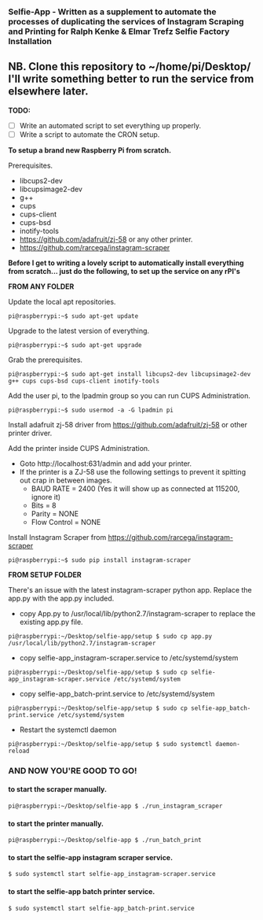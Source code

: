 ### Selfie-App - Written as a supplement to automate the processes of duplicating the services of Instagram Scraping and Printing for Ralph Kenke & Elmar Trefz Selfie Factory Installation ###

## NB. Clone this repository to ~/home/pi/Desktop/ I'll write something better to run the service from elsewhere later. ##

**TODO:**
- [ ] Write an automated script to set everything up properly.
- [ ] Write a script to automate the CRON setup.

**To setup a brand new Raspberry Pi from scratch.**

Prerequisites.

- libcups2-dev
- libcupsimage2-dev
- g++
- cups
- cups-client
- cups-bsd
- inotify-tools
- https://github.com/adafruit/zj-58 or any other printer.
- https://github.com/rarcega/instagram-scraper

**Before I get to writing a lovely script to automatically install everything from scratch... just do the following, to set up the service on any rPI's**

__FROM ANY FOLDER__

Update the local apt repositories.
```console
pi@raspberrypi:~$ sudo apt-get update
```
Upgrade to the latest version of everything.
```console
pi@raspberrypi:~$ sudo apt-get upgrade
```
Grab the prerequisites.
```console
pi@raspberrypi:~$ sudo apt-get install libcups2-dev libcupsimage2-dev g++ cups cups-bsd cups-client inotify-tools
```
Add the user pi, to the lpadmin group so you can run CUPS Administration.
```console
pi@raspberrypi:~$ sudo usermod -a -G lpadmin pi
```
Install adafruit zj-58 driver from https://github.com/adafruit/zj-58
 or other printer driver.
 
Add the printer inside CUPS Administration.
* Goto http://localhost:631/admin and add your printer.
* If the printer is a ZJ-58 use the following settings to prevent it spitting out crap in between images.
  * BAUD RATE = 2400 (Yes it will show up as connected at 115200, ignore it)
  * Bits = 8
  * Parity = NONE
  * Flow Control = NONE

Install Instagram Scraper from https://github.com/rarcega/instagram-scraper
```console
pi@raspberrypi:~$ sudo pip install instagram-scraper
```

__FROM SETUP FOLDER__

There's an issue with the latest instagram-scraper python app. Replace the app.py with the app.py included.
* copy App.py to /usr/local/lib/python2.7/instagram-scraper to replace the existing app.py file.
```console
pi@raspberrypi:~/Desktop/selfie-app/setup $ sudo cp app.py /usr/local/lib/python2.7/instagram-scraper
```

* copy selfie-app_instagram-scraper.service to /etc/systemd/system
```console
pi@raspberrypi:~/Desktop/selfie-app/setup $ sudo cp selfie-app_instagram-scraper.service /etc/systemd/system
```
* copy selfie-app_batch-print.service to /etc/systemd/system
```console
pi@raspberrypi:~/Desktop/selfie-app/setup $ sudo cp selfie-app_batch-print.service /etc/systemd/system
```
* Restart the systemctl daemon
```console
pi@raspberrypi:~/Desktop/selfie-app/setup $ sudo systemctl daemon-reload
```

### AND NOW YOU'RE GOOD TO GO! ###

#### to start the scraper manually. ####
```console
pi@raspberrypi:~/Desktop/selfie-app $ ./run_instagram_scraper
```
#### to start the printer manually. ####
```console
pi@raspberrypi:~/Desktop/selfie-app $ ./run_batch_print
```
#### to start the selfie-app instagram scraper service. ####
```console
$ sudo systemctl start selfie-app_instagram-scraper.service
```
#### to start the selfie-app batch printer service. ####
```console
$ sudo systemctl start selfie-app_batch-print.service
```
